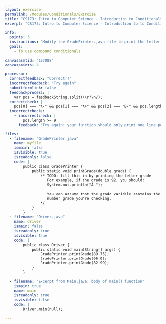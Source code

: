 ```yaml
---
layout: exercise
permalink: /Modules/Conditionals/Exercise
title: "CS173: Intro to Computer Science - Introduction to Conditionals"
excerpt: "CS173: Intro to Computer Science - Introduction to to Conditionals"

info:
  points: 3
  instructions: "Modify the GradePrinter.java file to print the letter grade earned for a given final grade using an if statement, using our syllabus letter grade table."
  goals:
    - To use compound conditionals 
  
canvasasmtid: "107088"  
canvaspoints: 3
  
processor:  
  correctfeedback: "Correct!!" 
  incorrectfeedback: "Try again"
  submitformlink: false
  feedbackprocess: | 
    var pos = feedbackString.split(/\r?\n/);
  correctcheck: |
    pos[0] === "A-" && pos[1] === "A+" && pos[2] === "B-" && pos.length < 9
  incorrectchecks:
    - incorrectcheck: |
        pos.length >= 9
      feedback: "Try again: your function should only print one line per call, since only one if/else statement should be true for each grade provided"      
      
files:
  - filename: "GradePrinter.java"
    name: myfile
    ismain: false
    isvisible: true
    isreadonly: false
    code: |
        public class GradePrinter {
            public static void printGrade(double grade) {
                /* TODO: fill this in by printing the letter grade
                   For example, if the grade is 92, you should:
                   System.out.println("A-");
                   
                   You can assume that the grade variable contains the
                   number grade you're checking.
                */
            }
        }
  - filename: "Driver.java"
    name: driver
    ismain: false
    isreadonly: true
    isvisible: true
    code: | 
        public class Driver {
            public static void main(String[] args) {
                GradePrinter.printGrade(89.75);
                GradePrinter.printGrade(96.9);
                GradePrinter.printGrade(82.99);
            }
        }    

  - filename: "Excerpt from Main.java: body of main() function"
    ismain: true
    name: main
    isreadonly: true
    isvisible: false
    code: |
        Driver.main(null);
        
---
```

